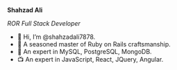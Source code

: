 **Shahzad Ali**

*ROR Full Stack Developer*

- 👋 Hi, I’m @shahzadali7878.
- 💎 A seasoned master of Ruby on Rails craftsmanship.
- 🔡 An expert in MySQL, PostgreSQL, MongoDB.
- 📺 An expert in JavaScript, React, JQuery, Angular.
